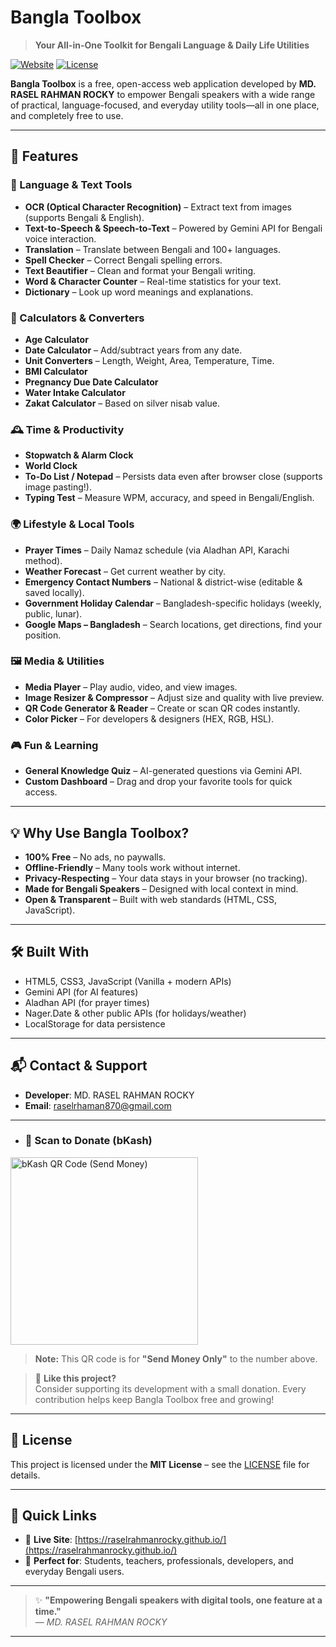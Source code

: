 
# Bangla Toolbox

> **Your All-in-One Toolkit for Bengali Language & Daily Life Utilities**

[![Website](https://img.shields.io/website?label=Live%20Demo&url=https%3A%2F%2Fraselrahmanrocky.github.io%2F)](https://raselrahmanrocky.github.io/)
[![License](https://img.shields.io/badge/license-MIT-blue)](#license)

**Bangla Toolbox** is a free, open-access web application developed by **MD. RASEL RAHMAN ROCKY** to empower Bengali speakers with a wide range of practical, language-focused, and everyday utility tools—all in one place, and completely free to use.

---

## 🌟 Features

### 📝 Language & Text Tools
- **OCR (Optical Character Recognition)** – Extract text from images (supports Bengali & English).
- **Text-to-Speech & Speech-to-Text** – Powered by Gemini API for Bengali voice interaction.
- **Translation** – Translate between Bengali and 100+ languages.
- **Spell Checker** – Correct Bengali spelling errors.
- **Text Beautifier** – Clean and format your Bengali writing.
- **Word & Character Counter** – Real-time statistics for your text.
- **Dictionary** – Look up word meanings and explanations.

### 🧮 Calculators & Converters
- **Age Calculator**
- **Date Calculator** – Add/subtract years from any date.
- **Unit Converters** – Length, Weight, Area, Temperature, Time.
- **BMI Calculator**
- **Pregnancy Due Date Calculator**
- **Water Intake Calculator**
- **Zakat Calculator** – Based on silver nisab value.

### 🕰️ Time & Productivity
- **Stopwatch & Alarm Clock**
- **World Clock**
- **To-Do List / Notepad** – Persists data even after browser close (supports image pasting!).
- **Typing Test** – Measure WPM, accuracy, and speed in Bengali/English.

### 🌍 Lifestyle & Local Tools
- **Prayer Times** – Daily Namaz schedule (via Aladhan API, Karachi method).
- **Weather Forecast** – Get current weather by city.
- **Emergency Contact Numbers** – National & district-wise (editable & saved locally).
- **Government Holiday Calendar** – Bangladesh-specific holidays (weekly, public, lunar).
- **Google Maps – Bangladesh** – Search locations, get directions, find your position.

### 🖼️ Media & Utilities
- **Media Player** – Play audio, video, and view images.
- **Image Resizer & Compressor** – Adjust size and quality with live preview.
- **QR Code Generator & Reader** – Create or scan QR codes instantly.
- **Color Picker** – For developers & designers (HEX, RGB, HSL).

### 🎮 Fun & Learning
- **General Knowledge Quiz** – AI-generated questions via Gemini API.
- **Custom Dashboard** – Drag and drop your favorite tools for quick access.

---

## 💡 Why Use Bangla Toolbox?

- **100% Free** – No ads, no paywalls.
- **Offline-Friendly** – Many tools work without internet.
- **Privacy-Respecting** – Your data stays in your browser (no tracking).
- **Made for Bengali Speakers** – Designed with local context in mind.
- **Open & Transparent** – Built with web standards (HTML, CSS, JavaScript).

---

## 🛠️ Built With
- HTML5, CSS3, JavaScript (Vanilla + modern APIs)
- Gemini API (for AI features)
- Aladhan API (for prayer times)
- Nager.Date & other public APIs (for holidays/weather)
- LocalStorage for data persistence

---

## 📬 Contact & Support

- **Developer**: MD. RASEL RAHMAN ROCKY  
- **Email**: [raselrhaman870@gmail.com](mailto:raselrhaman870@gmail.com) 

---

- ### 📱 Scan to Donate (bKash)

<img src="https://cdn.jsdelivr.net/gh/raselrahmanrocky/raselrahmanrocky.github.io@main/Bkash%20QR%20Code.jpg" alt="bKash QR Code (Send Money)" width="300" height="300">

> **Note:** This QR code is for **"Send Money Only"** to the number above.

> 💖 **Like this project?**  
> Consider supporting its development with a small donation. Every contribution helps keep Bangla Toolbox free and growing!

---

## 📄 License

This project is licensed under the **MIT License** – see the [LICENSE](LICENSE) file for details.

---

## 🔗 Quick Links
- 🔗 **Live Site**: [https://raselrahmanrocky.github.io/](https://raselrahmanrocky.github.io/)
- 📌 **Perfect for**: Students, teachers, professionals, developers, and everyday Bengali users.

---

> ✨ **"Empowering Bengali speakers with digital tools, one feature at a time."**  
> — *MD. RASEL RAHMAN ROCKY*

--- 
